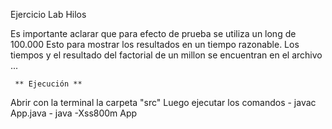 Ejercicio Lab Hilos 

 Es importante aclarar que para efecto de prueba se utiliza un long de 100.000
 Esto para mostrar los resultados en un tiempo razonable.
 Los tiempos y el resultado del factorial de un millon se encuentran en el archivo ...
 
     ** Ejecución **
 
 Abrir con la terminal la carpeta "src"
 Luego ejecutar los comandos
    - javac App.java
    - java -Xss800m App